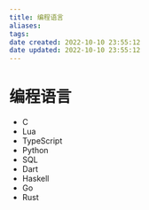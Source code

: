 ```yaml
---
title: 编程语言
aliases: 
tags: 
date created: 2022-10-10 23:55:12
date updated: 2022-10-10 23:55:12
---
```


# 编程语言

- C
- Lua
- TypeScript
- Python
- SQL
- Dart
- Haskell
- Go
- Rust